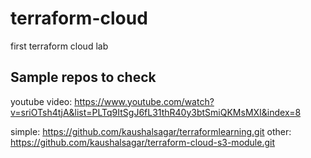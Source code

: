 # terraform-cloud
first terraform cloud  lab
## Sample repos to check
youtube video: https://www.youtube.com/watch?v=sriOTsh4tjA&list=PLTq9ItSgJ6fL31thR40y3btSmiQKMsMXI&index=8

simple: https://github.com/kaushalsagar/terraformlearning.git
other: https://github.com/kaushalsagar/terraform-cloud-s3-module.git

